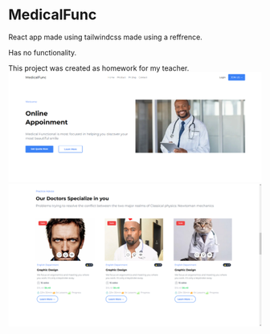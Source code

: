 # MedicalFunc

React app made using tailwindcss made using a reffrence.

Has no functionality.

This project was created as homework for my teacher.
![preview0](./preview0.png)
![preview1](./preview1.png)